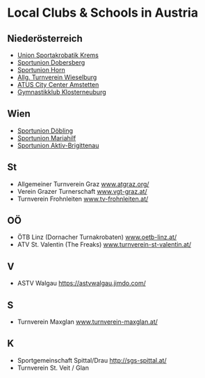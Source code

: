 # Local Clubs & Schools in Austria

## Niederösterreich
* [Union Sportakrobatik Krems](https://sportakrobatik-krems.at/)
* [Sportunion Dobersberg](https://sportakrobatik-dobersberg.com/) 
* [Sportunion Horn](https://horn.sportunion.at/)
* [Allg. Turnverein Wieselburg](https://atv-wieselburg.at) 
* [ATUS City Center Amstetten](https://atus.at/)
* [Gymnastikklub Klosterneuburg](https://happygym.com/)

## Wien
* [Sportunion Döbling](https://sportunion-doebling.at/)
* [Sportunion Mariahilf](https://sportunion-mariahilf.at/) 
* [Sportunion Aktiv-Brigittenau](https://uab.at/)

## St	
* Allgemeiner Turnverein Graz	www.atgraz.org/ 
* Verein Grazer Turnerschaft	www.vgt-graz.at/  
* Turnverein Frohnleiten	www.tv-frohnleiten.at/ 

## OÖ 
* ÖTB Linz (Dornacher Turnakrobaten)	www.oetb-linz.at/  
* ATV St. Valentin (The Freaks)	www.turnverein-st-valentin.at/ 

## V	
* ASTV Walgau	https://astvwalgau.jimdo.com/ 

## S 	
* Turnverein Maxglan	www.turnverein-maxglan.at/ 

## K
* Sportgemeinschaft Spittal/Drau	http://sgs-spittal.at/  
* Turnverein St. Veit / Glan
